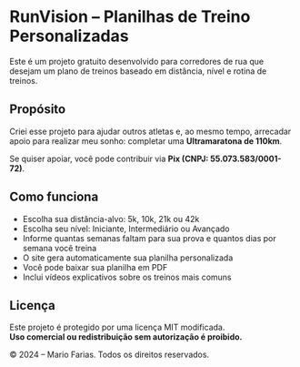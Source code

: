 # RunVision – Planilhas de Treino Personalizadas

Este é um projeto gratuito desenvolvido para corredores de rua que desejam um plano de treinos baseado em distância, nível e rotina de treinos.

## Propósito

Criei esse projeto para ajudar outros atletas e, ao mesmo tempo, arrecadar apoio para realizar meu sonho: completar uma **Ultramaratona de 110km**.

Se quiser apoiar, você pode contribuir via **Pix (CNPJ: 55.073.583/0001-72)**.

## Como funciona

- Escolha sua distância-alvo: 5k, 10k, 21k ou 42k
- Escolha seu nível: Iniciante, Intermediário ou Avançado
- Informe quantas semanas faltam para sua prova e quantos dias por semana você treina
- O site gera automaticamente sua planilha personalizada
- Você pode baixar sua planilha em PDF
- Inclui vídeos explicativos sobre os treinos mais comuns

## Licença

Este projeto é protegido por uma licença MIT modificada.  
**Uso comercial ou redistribuição sem autorização é proibido.**

© 2024 – Mario Farias. Todos os direitos reservados.
